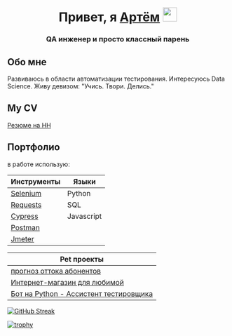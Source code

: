 
<h1 align="center">Привет, я <a href="http://karlashov.sv-en.ru/" target="_blank"> Артём</a> 
<img src="https://github.com/blackcater/blackcater/raw/main/images/Hi.gif" height="32"/></h1>
<h3 align="center">QA инженер и просто классный парень</h3>

<h2> Обо мне </h2>

Развиваюсь в области автоматизации тестирования. Интересуюсь Data Science.
Живу девизом: "Учись. Твори. Делись."

<h2> My CV </h2> 
<a href="https://hh.ru/applicant/resumes/view?resume=a5840e55ff0bd3b3b80039ed1f655a336c7576" target="_blank">Резюме на HH</a>


<h2> Портфолио </h2> 

в работе использую:







|Инструменты|Языки|
|-----------|-----------|
| <a href="https://github.com/ArtemKarDev/Selenium_pytest_allure_oop" target="_blank">Selenium</a>| Python|
| <a href="https://github.com/ArtemKarDev/python_autotests" target="_blank">Requests</a>|   SQL    |
| <a href="https://github.com/ArtemKarDev/cypress.js" target="_blank">Cypress</a>| Javascript |
| <a href="https://github.com/ArtemKarDev/Postman_autotests" target="_blank">Postman</a>|
| <a href="https://github.com/ArtemKarDev/jmeter" target="_blank">Jmeter</a>|

|Pet проекты|
|-----------|
| <a href="https://github.com/ArtemKarDev/provider" target="_blank">прогноз оттока абонентов</a>|
| <a href="http://macrame-for-you.ru:80" target="_blank">Интернет-магазин для любимой</a>|
| <a href="https://t.me/karlashov_test_assistant_bot" target="_blank">Бот на Python - Ассистент тестировщика</a>|



[![GitHub Streak](http://github-readme-streak-stats.herokuapp.com?user=ArtemKarDev&theme=swift&border_radius=5&locale=ru&date_format=j%2Fn%5B%2FY%5D&stroke=9CB9EB&fire=EB6D34)](https://git.io/streak-stats)

[![trophy](https://github-profile-trophy.vercel.app/?username=ArtemKarDev)](https://github.com/ryo-ma/github-profile-trophy)
